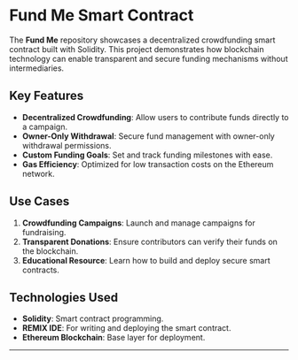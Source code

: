 
# Fund Me Smart Contract

The **Fund Me** repository showcases a decentralized crowdfunding smart contract built with Solidity. This project demonstrates how blockchain technology can enable transparent and secure funding mechanisms without intermediaries.

## Key Features

- **Decentralized Crowdfunding**: Allow users to contribute funds directly to a campaign.
- **Owner-Only Withdrawal**: Secure fund management with owner-only withdrawal permissions.
- **Custom Funding Goals**: Set and track funding milestones with ease.
- **Gas Efficiency**: Optimized for low transaction costs on the Ethereum network.

## Use Cases

1. **Crowdfunding Campaigns**: Launch and manage campaigns for fundraising.
2. **Transparent Donations**: Ensure contributors can verify their funds on the blockchain.
3. **Educational Resource**: Learn how to build and deploy secure smart contracts.

## Technologies Used

- **Solidity**: Smart contract programming.
- **REMIX IDE**: For writing and deploying the smart contract.
- **Ethereum Blockchain**: Base layer for deployment.

---

